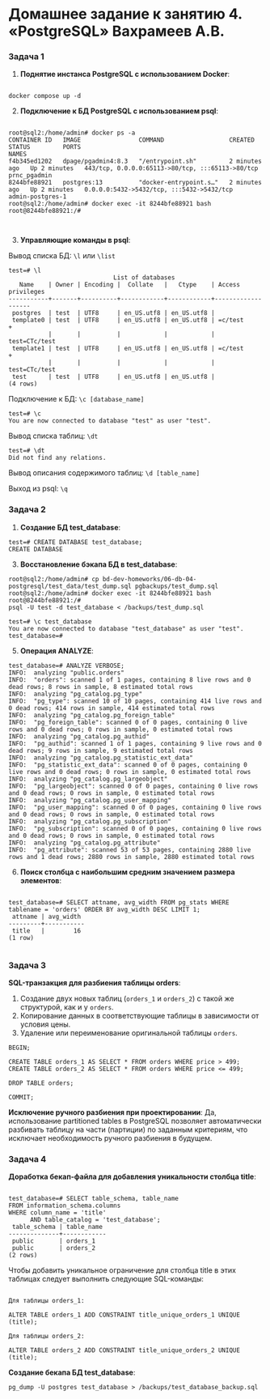 # Домашнее задание к занятию 4. «PostgreSQL» Вахрамеев А.В.

### Задача 1

1. **Поднятие инстанса PostgreSQL с использованием Docker**:

```

docker compose up -d

```

2. **Подключение к БД PostgreSQL с использованием psql**:
```

root@sql2:/home/admin# docker ps -a
CONTAINER ID   IMAGE                COMMAND                  CREATED         STATUS         PORTS                                              NAMES
f4b345ed1202   dpage/pgadmin4:8.3   "/entrypoint.sh"         2 minutes ago   Up 2 minutes   443/tcp, 0.0.0.0:65113->80/tcp, :::65113->80/tcp   prnc_pgadmin
8244bfe88921   postgres:13          "docker-entrypoint.s…"   2 minutes ago   Up 2 minutes   0.0.0.0:5432->5432/tcp, :::5432->5432/tcp          admin-postgres-1
root@sql2:/home/admin# docker exec -it 8244bfe88921 bash
root@8244bfe88921:/# 



```

3. **Управляющие команды в psql**:

Вывод списка БД: `\l` или `\list`

```
test=# \l
                             List of databases
   Name    | Owner | Encoding |  Collate   |   Ctype    | Access privileges 
-----------+-------+----------+------------+------------+-------------------
 postgres  | test  | UTF8     | en_US.utf8 | en_US.utf8 | 
 template0 | test  | UTF8     | en_US.utf8 | en_US.utf8 | =c/test          +
           |       |          |            |            | test=CTc/test
 template1 | test  | UTF8     | en_US.utf8 | en_US.utf8 | =c/test          +
           |       |          |            |            | test=CTc/test
 test      | test  | UTF8     | en_US.utf8 | en_US.utf8 | 
(4 rows)

```

Подключение к БД: `\c [database_name]`

```
test=# \c
You are now connected to database "test" as user "test".

```

Вывод списка таблиц: `\dt`

```
test=# \dt
Did not find any relations.

```
Вывод описания содержимого таблиц: `\d [table_name]`

Выход из psql: `\q`

### Задача 2

1. **Создание БД test_database**:

```
test=# CREATE DATABASE test_database;
CREATE DATABASE

```

3. **Восстановление бэкапа БД в test_database**:

```
root@sql2:/home/admin# cp bd-dev-homeworks/06-db-04-postgresql/test_data/test_dump.sql pgbackups/test_dump.sql
root@sql2:/home/admin# docker exec -it 8244bfe88921 bash
root@8244bfe88921:/#
psql -U test -d test_database < /backups/test_dump.sql

```
```
test=# \c test_database
You are now connected to database "test_database" as user "test".
test_database=# 

```

5. **Операция ANALYZE**:

```
test_database=# ANALYZE VERBOSE;
INFO:  analyzing "public.orders"
INFO:  "orders": scanned 1 of 1 pages, containing 8 live rows and 0 dead rows; 8 rows in sample, 8 estimated total rows
INFO:  analyzing "pg_catalog.pg_type"
INFO:  "pg_type": scanned 10 of 10 pages, containing 414 live rows and 0 dead rows; 414 rows in sample, 414 estimated total rows
INFO:  analyzing "pg_catalog.pg_foreign_table"
INFO:  "pg_foreign_table": scanned 0 of 0 pages, containing 0 live rows and 0 dead rows; 0 rows in sample, 0 estimated total rows
INFO:  analyzing "pg_catalog.pg_authid"
INFO:  "pg_authid": scanned 1 of 1 pages, containing 9 live rows and 0 dead rows; 9 rows in sample, 9 estimated total rows
INFO:  analyzing "pg_catalog.pg_statistic_ext_data"
INFO:  "pg_statistic_ext_data": scanned 0 of 0 pages, containing 0 live rows and 0 dead rows; 0 rows in sample, 0 estimated total rows
INFO:  analyzing "pg_catalog.pg_largeobject"
INFO:  "pg_largeobject": scanned 0 of 0 pages, containing 0 live rows and 0 dead rows; 0 rows in sample, 0 estimated total rows
INFO:  analyzing "pg_catalog.pg_user_mapping"
INFO:  "pg_user_mapping": scanned 0 of 0 pages, containing 0 live rows and 0 dead rows; 0 rows in sample, 0 estimated total rows
INFO:  analyzing "pg_catalog.pg_subscription"
INFO:  "pg_subscription": scanned 0 of 0 pages, containing 0 live rows and 0 dead rows; 0 rows in sample, 0 estimated total rows
INFO:  analyzing "pg_catalog.pg_attribute"
INFO:  "pg_attribute": scanned 53 of 53 pages, containing 2880 live rows and 1 dead rows; 2880 rows in sample, 2880 estimated total rows

```


6. **Поиск столбца с наибольшим средним значением размера элементов**:

```

test_database=# SELECT attname, avg_width FROM pg_stats WHERE tablename = 'orders' ORDER BY avg_width DESC LIMIT 1;
 attname | avg_width 
---------+-----------
 title   |        16
(1 row)


```

### Задача 3

**SQL-транзакция для разбиения таблицы orders**:
1. Создание двух новых таблиц (`orders_1` и `orders_2`) с такой же структурой, как и у `orders`.
2. Копирование данных в соответствующие таблицы в зависимости от условия цены.
3. Удаление или переименование оригинальной таблицы `orders`.

```
BEGIN;

CREATE TABLE orders_1 AS SELECT * FROM orders WHERE price > 499;
CREATE TABLE orders_2 AS SELECT * FROM orders WHERE price <= 499;

DROP TABLE orders;

COMMIT;
```

**Исключение ручного разбиения при проектировании**: Да, использование partitioned tables в PostgreSQL позволяет автоматически разбивать таблицу на части (партиции) по заданным критериям, что исключает необходимость ручного разбиения в будущем.

### Задача 4

**Доработка бекап-файла для добавления уникальности столбца title**:

```

test_database=# SELECT table_schema, table_name
FROM information_schema.columns
WHERE column_name = 'title'
      AND table_catalog = 'test_database';
 table_schema | table_name 
--------------+------------
 public       | orders_1
 public       | orders_2
(2 rows)

```

Чтобы добавить уникальное ограничение для столбца title в этих таблицах следует выполнить следующие SQL-команды:

```

Для таблицы orders_1:

ALTER TABLE orders_1 ADD CONSTRAINT title_unique_orders_1 UNIQUE (title);

Для таблицы orders_2:

ALTER TABLE orders_2 ADD CONSTRAINT title_unique_orders_2 UNIQUE (title);
```


**Создание бекапа БД test_database**:

```
pg_dump -U postgres test_database > /backups/test_database_backup.sql

```
